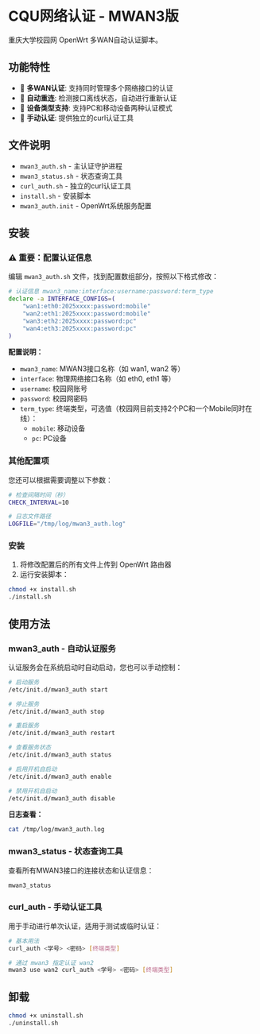 # CQU网络认证 - MWAN3版

重庆大学校园网 OpenWrt 多WAN自动认证脚本。

## 功能特性

- 🔄 **多WAN认证**: 支持同时管理多个网络接口的认证
- 🚀 **自动重连**: 检测接口离线状态，自动进行重新认证
- 📱 **设备类型支持**: 支持PC和移动设备两种认证模式
- 🔧 **手动认证**: 提供独立的curl认证工具

## 文件说明

- `mwan3_auth.sh` - 主认证守护进程
- `mwan3_status.sh` - 状态查询工具
- `curl_auth.sh` - 独立的curl认证工具
- `install.sh` - 安装脚本
- `mwan3_auth.init` - OpenWrt系统服务配置

## 安装

### ⚠️ 重要：配置认证信息

编辑 `mwan3_auth.sh` 文件，找到配置数组部分，按照以下格式修改：

```bash
# 认证信息 mwan3_name:interface:username:password:term_type
declare -a INTERFACE_CONFIGS=(
    "wan1:eth0:2025xxxx:password:mobile"
    "wan2:eth1:2025xxxx:password:mobile"
    "wan3:eth2:2025xxxx:password:pc"
    "wan4:eth3:2025xxxx:password:pc"
)
```

**配置说明：**
- `mwan3_name`: MWAN3接口名称（如 wan1, wan2 等）
- `interface`: 物理网络接口名称（如 eth0, eth1 等）
- `username`: 校园网账号
- `password`: 校园网密码
- `term_type`: 终端类型，可选值（校园网目前支持2个PC和一个Mobile同时在线）：
  - `mobile`: 移动设备
  - `pc`: PC设备

### 其他配置项

您还可以根据需要调整以下参数：

```bash
# 检查间隔时间（秒）
CHECK_INTERVAL=10

# 日志文件路径
LOGFILE="/tmp/log/mwan3_auth.log"
```

### 安装

1. 将修改配置后的所有文件上传到 OpenWrt 路由器
2. 运行安装脚本：
```bash
chmod +x install.sh
./install.sh
```


## 使用方法

### mwan3_auth - 自动认证服务

认证服务会在系统启动时自动启动，您也可以手动控制：

```bash
# 启动服务
/etc/init.d/mwan3_auth start

# 停止服务
/etc/init.d/mwan3_auth stop

# 重启服务
/etc/init.d/mwan3_auth restart

# 查看服务状态
/etc/init.d/mwan3_auth status

# 启用开机自启动
/etc/init.d/mwan3_auth enable

# 禁用开机自启动
/etc/init.d/mwan3_auth disable
```

**日志查看：**
```bash
cat /tmp/log/mwan3_auth.log
```

### mwan3_status - 状态查询工具

查看所有MWAN3接口的连接状态和认证信息：

```bash
mwan3_status
```

### curl_auth - 手动认证工具

用于手动进行单次认证，适用于测试或临时认证：

```bash
# 基本用法
curl_auth <学号> <密码> [终端类型]

# 通过 mwan3 指定认证 wan2
mwan3 use wan2 curl_auth <学号> <密码> [终端类型]
```

## 卸载

```bash
chmod +x uninstall.sh
./uninstall.sh
```